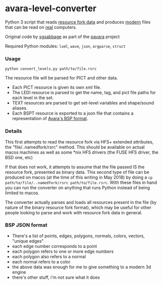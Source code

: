 # avara-level-converter
Python 3 script that reads [resource fork data](https://en.wikipedia.org/wiki/Resource_fork) and produces [modern](https://www.google.com/search?q=mac+os+system+7+release+date) files that can be read on [real](http://www.vintage-computer.com/powerbook170.shtml) computers.

Original code by [sgsabbage](https://github.com/sgsabbage) as part of the [pavara](https://github.com/avaraline/pavara) project

Required Python modules: `lxml`, `wave`, `json`, `argparse`, `struct`

### Usage
`python convert_levels.py path/to/file.rsrc`

The resource file will be parsed for PICT and other data. 
* Each PICT resource is given its own xml file.
* The LEDI resource is parsed to get the name, tag, and pict file paths for each level in the set.
* TEXT resources are parsed to get set-level variables and shape/sound aliases.
* Each BSPT resource is exported to a json file that contains a representation of [Avara's BSP format](https://github.com/jmunkki/Avara/blob/a328b9e502d549364439c1c0ef4310a1e3a136dc/src/Libraries/BSP/BSPResStructures.h). 

### Details
This first attempts to read the resource fork via HFS+ extended attributes, 
the "file/..namedfork/rsrc" method. This should be available on actual macos
machines as well as some \*nix HFS drivers (the FUSE HFS driver, the BSD one, 
etc) 

If that does not work, it attempts to assume that the file passed IS the 
resource fork, presented as binary data. This second type of file can be
produced on macos (at the time of this writing in May 2018) by doing 
a `cp path/to/file/..namedfork/rsrc path/to/file.rsrc`. With these files
in hand you can run the converter on anything that runs Python instead of 
being limited to macos.

The converter actually parses and loads all resources present in the file
(by nature of the binary resource fork format), which may be useful for other 
people looking to parse and work with resource fork data in general.

### BSP JSON format

* There's a list of points, edges, polygons, normals, colors, vectors, "unique edges"
* each edge number corresponds to a point
* each polygon refers to one or more edge numbers
* each polygon also refers to a normal
* each normal refers to a color 
* the above data was enough for me to give something to a modern 3d engine
* there's other stuff, i'm not sure what it does
